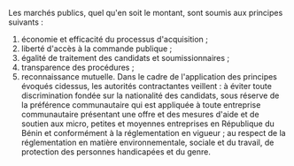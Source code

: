 
Les marchés publics, quel qu'en soit le montant, sont soumis aux
principes suivants :
1.  économie et efficacité du processus d'acquisition ;
2.  liberté d'accès à la commande publique ;
3.  égalité de traitement des candidats et soumissionnaires ;
4.  transparence des procédures ;
5.  reconnaissance mutuelle.
Dans le cadre de l'application des principes évoqués cidessus, les
autorités contractantes veillent :
à éviter toute discrimination fondée sur la nationalité des candidats,
sous réserve de la préférence communautaire qui est appliquée à toute
entreprise communautaire présentant une offre et des mesures d'aide
et de soutien aux micro, petites et moyennes entreprises en République
du Bénin et conformément à la réglementation en vigueur ;
au respect de la réglementation en matière environnementale, sociale
et du travail, de protection des personnes handicapées et du genre.